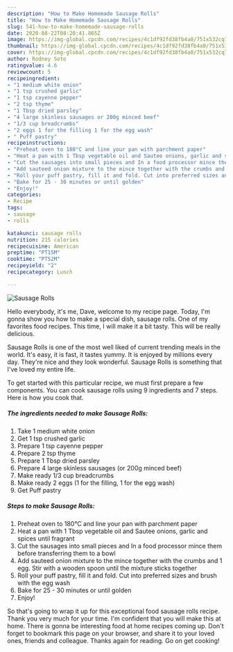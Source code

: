 ```yaml
---
description: "How to Make Homemade Sausage Rolls"
title: "How to Make Homemade Sausage Rolls"
slug: 541-how-to-make-homemade-sausage-rolls
date: 2020-08-22T08:20:41.865Z
image: https://img-global.cpcdn.com/recipes/4c1df92fd38fb4a0/751x532cq70/sausage-rolls-recipe-main-photo.jpg
thumbnail: https://img-global.cpcdn.com/recipes/4c1df92fd38fb4a0/751x532cq70/sausage-rolls-recipe-main-photo.jpg
cover: https://img-global.cpcdn.com/recipes/4c1df92fd38fb4a0/751x532cq70/sausage-rolls-recipe-main-photo.jpg
author: Rodney Soto
ratingvalue: 4.6
reviewcount: 5
recipeingredient:
- "1 medium white onion"
- "1 tsp crushed garlic"
- "1 tsp cayenne pepper"
- "2 tsp thyme"
- "1 Tbsp dried parsley"
- "4 large skinless sausages or 200g minced beef"
- "1/3 cup breadcrumbs"
- "2 eggs 1 for the filling 1 for the egg wash"
- " Puff pastry"
recipeinstructions:
- "Preheat oven to 180°C and line your pan with parchment paper"
- "Heat a pan with 1 Tbsp vegetable oil and Sautee onions, garlic and spices until fragrant"
- "Cut the sausages into small pieces and In a food processor mince them before transferring them to a bowl"
- "Add sauteed onion mixture to the mince together with the crumbs and 1 egg. Stir with a wooden spoon until the mixture sticks together"
- "Roll your puff pastry, fill it and fold. Cut into preferred sizes and brush with the egg wash"
- "Bake for 25 - 30 minutes or until golden"
- "Enjoy!"
categories:
- Recipe
tags:
- sausage
- rolls

katakunci: sausage rolls 
nutrition: 215 calories
recipecuisine: American
preptime: "PT15M"
cooktime: "PT52M"
recipeyield: "2"
recipecategory: Lunch

---
```



![Sausage Rolls](https://img-global.cpcdn.com/recipes/4c1df92fd38fb4a0/751x532cq70/sausage-rolls-recipe-main-photo.jpg)

Hello everybody, it's me, Dave, welcome to my recipe page. Today, I'm gonna show you how to make a special dish, sausage rolls. One of my favorites food recipes. This time, I will make it a bit tasty. This will be really delicious.



Sausage Rolls is one of the most well liked of current trending meals in the world. It's easy, it is fast, it tastes yummy. It is enjoyed by millions every day. They're nice and they look wonderful. Sausage Rolls is something that I've loved my entire life.


To get started with this particular recipe, we must first prepare a few components. You can cook sausage rolls using 9 ingredients and 7 steps. Here is how you cook that.

<!--inarticleads1-->

##### The ingredients needed to make Sausage Rolls:

1. Take 1 medium white onion
1. Get 1 tsp crushed garlic
1. Prepare 1 tsp cayenne pepper
1. Prepare 2 tsp thyme
1. Prepare 1 Tbsp dried parsley
1. Prepare 4 large skinless sausages (or 200g minced beef)
1. Make ready 1/3 cup breadcrumbs
1. Make ready 2 eggs (1 for the filling, 1 for the egg wash)
1. Get  Puff pastry




<!--inarticleads2-->

##### Steps to make Sausage Rolls:

1. Preheat oven to 180°C and line your pan with parchment paper
1. Heat a pan with 1 Tbsp vegetable oil and Sautee onions, garlic and spices until fragrant
1. Cut the sausages into small pieces and In a food processor mince them before transferring them to a bowl
1. Add sauteed onion mixture to the mince together with the crumbs and 1 egg. Stir with a wooden spoon until the mixture sticks together
1. Roll your puff pastry, fill it and fold. Cut into preferred sizes and brush with the egg wash
1. Bake for 25 - 30 minutes or until golden
1. Enjoy!




So that's going to wrap it up for this exceptional food sausage rolls recipe. Thank you very much for your time. I'm confident that you will make this at home. There is gonna be interesting food at home recipes coming up. Don't forget to bookmark this page on your browser, and share it to your loved ones, friends and colleague. Thanks again for reading. Go on get cooking!
